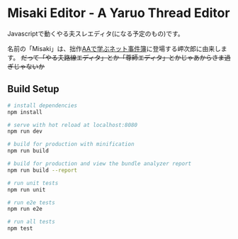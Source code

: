 # Misaki Editor - A Yaruo Thread Editor
Javascriptで動くやる夫スレエディタ(になる予定のもの)です。

名前の「Misaki」は、拙作[AAで学ぶネット事件簿](https://duct-and-rice.github.io/yaruo-blog/2017/09/02/internet-casefile-2/)に登場する岬次郎に由来します。
~~だって「やる夫路線エディタ」とか「尊師エディタ」とかじゃあからさま過ぎじゃないか~~


## Build Setup

``` bash
# install dependencies
npm install

# serve with hot reload at localhost:8080
npm run dev

# build for production with minification
npm run build

# build for production and view the bundle analyzer report
npm run build --report

# run unit tests
npm run unit

# run e2e tests
npm run e2e

# run all tests
npm test
```


